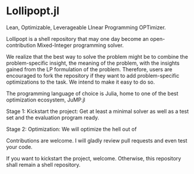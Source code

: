 # Lollipopt.jl

Lean, Optimizable, Leverageable LInear Programming OPTimizer.

Lollipopt is a shell repository that may one day become an open-contribution Mixed-Integer programming solver.

We realize that the best way to solve the problem might be to combine the problem-specific insight, the meaning of the problem, with the insights gained from the LP formulation of the problem. Therefore, users are encouraged to fork the repository if they want to add problem-specific optimizations to the task. We intend to make it easy to do so.

The programming language of choice is Julia, home to one of the best optimization ecosystem, JuMP.jl

Stage 1: Kickstart the project: Get at least a minimal solver as well as a test set and the evaluation program ready.

Stage 2: Optimization: We will optimize the hell out of

Contributions are welcome. I will gladly review pull requests and even test your code.

If you want to kickstart the project, welcome. Otherwise, this repository shall remain a shell repository.